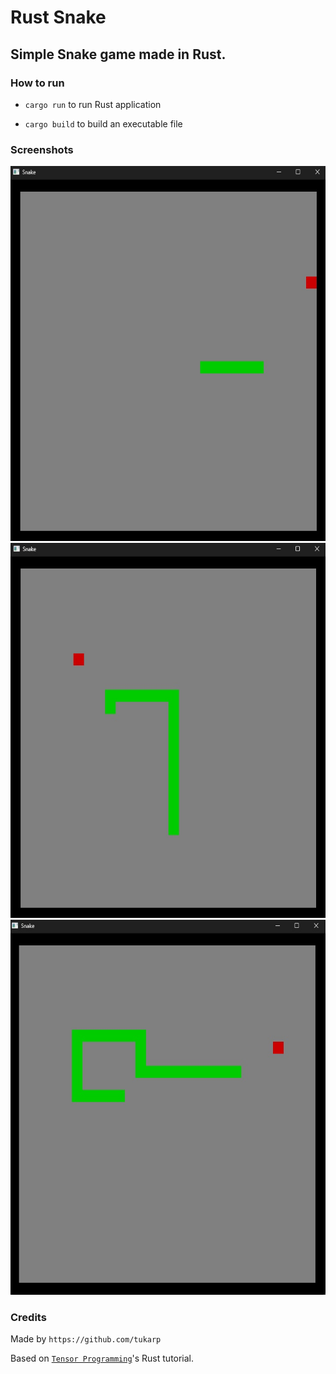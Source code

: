 # Rust Snake

## Simple Snake game made in Rust.

### How to run

- ```cargo run``` to run Rust application

- ```cargo build``` to build an executable file

### Screenshots

<img src="https://github.com/tukarp/Rust-Snake/blob/main/Images/Image 1.jpg" width=600 height=600/>

<img src="https://github.com/tukarp/Rust-Snake/blob/main/Images/Image 2.jpg" width=600 height=600/>

<img src="https://github.com/tukarp/Rust-Snake/blob/main/Images/Image 3.jpg" width=600 height=600/>

### Credits

Made by ```https://github.com/tukarp```

Based on [```Tensor Programming```](https://www.youtube.com/@TensorProgramming)'s Rust tutorial.
